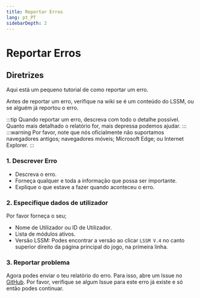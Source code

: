 ```yaml
---
title: Reportar Erros
lang: pt_PT
sidebarDepth: 2
---
```


# Reportar Erros

## Diretrizes

Aqui está um pequeno tutorial de como reportar um erro.

Antes de reportar um erro, verifique na wiki se é um conteúdo do LSSM, ou se alguém já reportou o erro.

:::tip
Quando reportar um erro, descreva com todo o detalhe possível. Quanto mais detalhado o relatório for, mais depressa podemos ajudar.
:::
:::warning
Por favor, note que nós oficialmente não suportamos navegadores antigos; navegadores móveis; Microsoft Edge; ou Internet Explorer.
:::

### 1. Descrever Erro
* Descreva o erro. 
* Forneça qualquer e toda a informação que possa ser importante. 
* Explique o que estave a fazer quando aconteceu o erro.

### 2. Especifique dados de utilizador
Por favor forneça o seu;
* Nome de Utilizador ou ID de Utilizador.
* Lista de módulos ativos.
* Versão LSSM: Podes encontrar a versão ao clicar `LSSM V.4` no canto superior direito da página principal do jogo, na primeira linha.

### 3. Reportar problema
Agora podes enviar o teu relatório do erro. Para isso, abre um Issue no [GitHub][github.issues]. Por favor, verifique se algum Issue para este erro já existe e só então podes continuar.

<!-- ==START_FOOTER== Do NOT edit anything below this line! Any edits will be removed as content is auto generated! -->
[lssm.status]: https://status.lss-manager.de/
[lssm.discord]: https://discord.gg/RcTNjpB
[lssm.userscript]: https://v4.lss-manager.de/lssm-v4.user.js
[lssm.donations]: https://donate.lss-manager.de/
[docs]: https://docs.lss-manager.de/
[docs.home]: /pt_PT/
[docs.apps]: /pt_PT/apps.md
[docs.appstore]: /pt_PT/appstore.md
[docs.bugs]: /pt_PT/bugs.md
[docs.error_report]: /pt_PT/error_report.md
[docs.faq]: /pt_PT/faq.md
[docs.metadata]: /pt_PT/metadata.md
[docs.other]: /pt_PT/other.md
[docs.settings]: /pt_PT/settings.md
[docs.suggestions]: /pt_PT/suggestions.md
[docs.support]: /pt_PT/support.md
[games.self]: https://jogo-operador112.com
[tampermonkey]: https://tampermonkey.net/
[github]: https://github.com/LSS-Manager/LSSM-V.4
[github.issues]: https://github.com/LSS-Manager/LSSM-V.4/issues
[github.issues.open]: https://github.com/LSS-Manager/LSSM-V.4/issues?q=is%3Aissue+is%3Aopen+label%3Abug